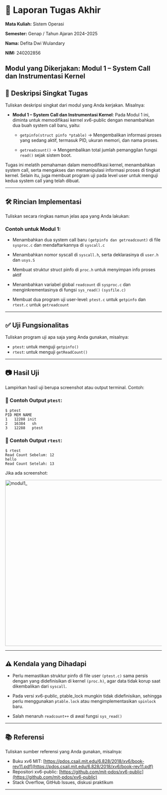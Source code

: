 # 📝 Laporan Tugas Akhir

**Mata Kuliah:** Sistem Operasi

**Semester:** Genap / Tahun Ajaran 2024–2025

**Nama:** Defita Dwi Wulandary

**NIM:** 240202856

Modul yang Dikerjakan: Modul 1 – System Call dan Instrumentasi Kernel
---

## 📌 Deskripsi Singkat Tugas

Tuliskan deskripsi singkat dari modul yang Anda kerjakan. Misalnya:

* **Modul 1 – System Call dan Instrumentasi Kernel**:
 Pada Modul 1 ini, diminta untuk memodifikasi kernel xv6-public dengan menambahkan dua buah system call baru, yaitu:

   * `getpinfo(struct pinfo *ptable)`
    → Mengembalikan informasi proses yang sedang aktif, termasuk PID, ukuran memori, dan nama proses.

   * `getreadcount()`
    → Mengembalikan total jumlah pemanggilan fungsi `read()` sejak sistem boot.

Tugas ini melatih pemahaman dalam memodifikasi kernel, menambahkan system call, serta mengakses dan memanipulasi informasi proses di tingkat kernel. Selain itu, juga membuat program uji pada level user untuk menguji kedua system call yang telah dibuat.

---

## 🛠️ Rincian Implementasi

Tuliskan secara ringkas namun jelas apa yang Anda lakukan:

### Contoh untuk Modul 1:

* Menambahkan dua system call baru `(getpinfo dan getreadcount)` di file `sysproc.c` dan mendaftarkannya di `syscall.c`

* Menambahkan nomor syscall di `syscall.h`, serta deklarasinya di `user.h` dan `usys.S`

* Membuat struktur struct pinfo di `proc.h` untuk menyimpan info proses aktif

* Menambahkan variabel global `readcount` di `sysproc.c` dan menginkrementasinya di fungsi `sys_read()` `(sysfile.c)`

* Membuat dua program uji user-level: `ptest.c` untuk `getpinfo` dan `rtest.c` untuk `getreadcount`

---

## ✅ Uji Fungsionalitas

Tuliskan program uji apa saja yang Anda gunakan, misalnya:

* `ptest`: untuk menguji `getpinfo()`
* `rtest`: untuk menguji `getReadCount()`

---

## 📷 Hasil Uji

Lampirkan hasil uji berupa screenshot atau output terminal. Contoh:

### 📍 Contoh Output `ptest`:

```
$ ptest
PID	MEM	NAME
1	12288 init
2	16384	sh
3	12288	ptest

```
### 📍 Contoh Output `rtest`:

```
$ rtest
Read Count Sebelum: 12
hello
Read Count Setelah: 13
```

Jika ada screenshot:

<img width="946" height="534" alt="modul1_" src="https://github.com/user-attachments/assets/abb1dc3a-1f80-46cb-9695-341fc65f0d40" />


---

## ⚠️ Kendala yang Dihadapi

* Perlu memastikan struktur pinfo di file user `(ptest.c)` sama persis dengan yang didefinisikan di kernel `(proc.h)`, agar data tidak korup saat dikembalikan       dari `syscall`.
  
* Pada versi xv6-public, ptable_lock mungkin tidak didefinisikan, sehingga perlu menggunakan `ptable.lock` atau mengimplementasikan `spinlock` baru.
  
* Salah menaruh  `readcount++` di awal fungsi `sys_read()`
---


## 📚 Referensi

Tuliskan sumber referensi yang Anda gunakan, misalnya:

* Buku xv6 MIT: [https://pdos.csail.mit.edu/6.828/2018/xv6/book-rev11.pdf](https://pdos.csail.mit.edu/6.828/2018/xv6/book-rev11.pdf)
* Repositori xv6-public: [https://github.com/mit-pdos/xv6-public](https://github.com/mit-pdos/xv6-public)
* Stack Overflow, GitHub Issues, diskusi praktikum

---

